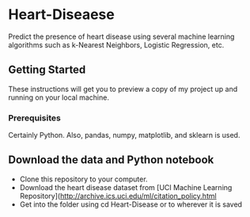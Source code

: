 # Heart-Diseaese
Predict the presence of heart disease using several machine learning algorithms such as k-Nearest Neighbors, Logistic Regression, etc.

## Getting Started
These instructions will get you to preview a copy of my project up and running on your local machine.

### Prerequisites
Certainly Python. Also, pandas, numpy, matplotlib, and sklearn is used.

## Download the data and Python notebook
* Clone this repository to your computer.
* Download the heart disease dataset from [UCI Machine Learning Repository](http://archive.ics.uci.edu/ml/citation_policy.html
* Get into the folder using cd Heart-Disease or to wherever it is saved

